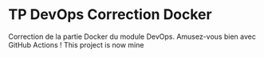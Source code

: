 # TP DevOps Correction Docker

Correction de la partie Docker du module DevOps. Amusez-vous bien avec GitHub Actions !
This project is now mine